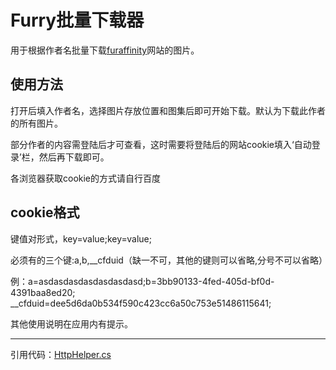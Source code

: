 # Furry批量下载器
用于根据作者名批量下载[furaffinity](http://www.furaffinity.net)网站的图片。

## 使用方法
打开后填入作者名，选择图片存放位置和图集后即可开始下载。默认为下载此作者的所有图片。

部分作者的内容需登陆后才可查看，这时需要将登陆后的网站cookie填入‘自动登录’栏，然后再下载即可。

各浏览器获取cookie的方式请自行百度

## cookie格式
键值对形式，key=value;key=value;

必须有的三个键:a,b,__cfduid（缺一不可，其他的键则可以省略,分号不可以省略）

例：a=asdasdasdasdasdasdasd;b=3bb90133-4fed-405d-bf0d-4391baa8ed20; __cfduid=dee5d6da0b534f590c423cc6a50c753e51486115641;

其他使用说明在应用内有提示。

-----------

引用代码：[HttpHelper.cs](http://www.sufeinet.com/thread-3-1-1.html)
